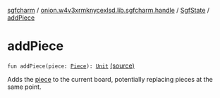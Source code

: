 [sgfcharm](../../index.md) / [onion.w4v3xrmknycexlsd.lib.sgfcharm.handle](../index.md) / [SgfState](index.md) / [addPiece](./add-piece.md)

# addPiece

`fun addPiece(piece: `[`Piece`](../-piece/index.md)`): `[`Unit`](https://kotlinlang.org/api/latest/jvm/stdlib/kotlin/-unit/index.html) [(source)](https://github.com/w4v3/sgfcharm/tree/master/sgfcharm/src/main/java/onion/w4v3xrmknycexlsd/lib/sgfcharm/handle/SgfState.kt#L166)

Adds the [piece](add-piece.md#onion.w4v3xrmknycexlsd.lib.sgfcharm.handle.SgfState$addPiece(onion.w4v3xrmknycexlsd.lib.sgfcharm.handle.Piece)/piece) to the current board, potentially replacing pieces at the same point.


